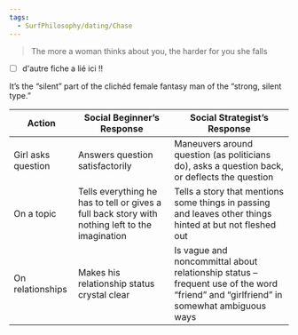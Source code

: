 ```yaml
---
tags:
  - SurfPhilosophy/dating/Chase
---
```


> The more a woman thinks about you, the harder for you she falls

- [ ] d'autre fiche a lié ici !!

It’s the “silent” part of the clichéd female fantasy man of the “strong, silent type.”


| **Action** | **Social Beginner’s Response** | **Social Strategist’s Response** |
| ----------- | ------------------------------ | -------------------------------- |
| Girl asks question | Answers question satisfactorily | Maneuvers around question (as politicians do), asks a question back, or deflects the question |
| On a topic | Tells everything he has to tell or gives a full back story with nothing left to the imagination | Tells a story that mentions some things in passing and leaves other things hinted at but not fleshed out |
| On relationships | Makes his relationship status crystal clear | Is vague and noncommittal about relationship status – frequent use of the word “friend” and “girlfriend” in somewhat ambiguous ways |

